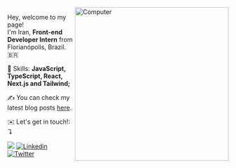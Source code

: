 <img src="https://raw.githubusercontent.com/MicaelliMedeiros/micaellimedeiros/master/image/computer-illustration.png" min-width="350px" max-width="350px" width="350px" align="right" alt="Computer">

<p align="left"> 
  Hey, welcome to my page! <br> I'm Iran, <strong>Front-end Developer Intern</strong> from Florianópolis, Brazil. 🇧🇷 <br>
</p>

<p align="left">
  🎨 Skills: <strong>JavaScript, TypeScript, React, Next.js and Tailwind;</strong>
</p>
<p align="left">
  ✍️ You can check my latest blog posts <a href="https://irangarcia.dev">here</a>.
</p>
 
<p align="left">
  ✉️ Let's get in touch!: ↴
</p>

<p align="left">
  <a href="mailto:hello@irangarcia.dev">
   <img src="https://img.shields.io/badge/e‑mail-D14836.svg?style=for-the-badge&logo=GMail&logoColor=white"/></a>

  <a href="https://www.linkedin.com/in/irangarciaj" target="_blank">
  <img alt="Linkedin" src="https://img.shields.io/badge/-Linkedin-0e76a8?style=for-the-badge&logo=Linkedin&logoColor=white&link=https://www.linkedin.com/in/iuricode" /></a>
 
  <a href="https://twitter.com/irangarciaz" target="_blank">
  <img alt="Twitter" src="https://img.shields.io/badge/twitter-%231DA1F2.svg?&style=for-the-badge&logo=twitter&logoColor=white" /></a>
  
   
</p>
